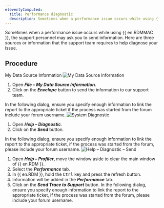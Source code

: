 ```yaml
---
eleventyComputed:
  title: Performance diagnostic
  description: Sometimes when a performance issue occurs while using {{ en.RDMMAC }}, the support personnel may ask you to send information.
---
```

Sometimes when a performance issue occurs while using {{ en.RDMMAC }}, the support personnel may ask you to send information. Here are three sources or information that the support team requires to help diagnose your issue.
## Procedure
My Data Source Information
![My Data Source Information](https://cdnweb.devolutions.net/docs/docs_en_kb_KB4076.png)
1. Open ***File – My Data Source Information***.
1. Click on the ***Envelope*** button to send the information to our support team.

In the following dialog, ensure you specify enough information to link the report to the appropriate ticket if the process was started from the forum include your forum username.
![System Diagnostic](https://cdnweb.devolutions.net/docs/docs_en_kb_KB4077.png)
1. Open ***Help – Diagnostic***.
1. Click on the ***Send*** button.

In the following dialog, ensure you specify enough information to link the report to the appropriate ticket, if the process was started from the forum, please include your forum username.
![Help – Diagnostic – Send](https://cdnweb.devolutions.net/docs/RDMM6001_2024_2.png)
1. Open ***Help – Profiler***, move the window aside to clear the main window of {{ en.RDM }}.
1. Select the ***Performance*** tab.
1. In {{ en.RDM }}, hold the <kbd>Ctrl</kbd> key and press the refresh button.
1. Information will be added in the ***Performance*** tab.
1. Click on the ***Send Trace to Support*** button. In the following dialog, ensure you specify enough information to link the report to the appropriate ticket, if the process was started from the forum, please include your forum username.
